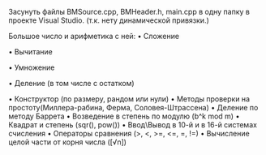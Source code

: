 Засунуть файлы BMSource.cpp, BMHeader.h, main.cpp в одну папку в проекте Visual Studio.
(т.к. нету динамической привязки.)


Большое число и арифметика с ней:
• Сложение

• Вычитание

• Умножение

• Деление (в том числе с остатком)

• Конструктор (по размеру, рандом или нули)
• Методы проверки на простоту(Миллера-рабина, Ферма, Соловея-Штрассена)
• Деление по методу Баррета
• Возведение в степень по модулю (b^k mod m)
• Квадрат и степень (sqr(), pow())
• Ввод\Вывод в 10-й и в 16-й системах счисления 
• Операторы сравнения (>, <, >=, <=, =, !=)
• Вычисление целой части от корня числа ([√n])
